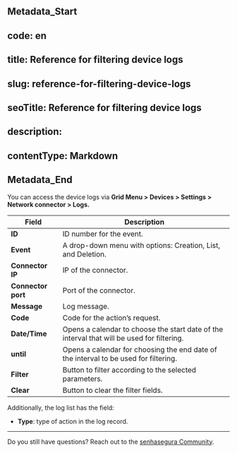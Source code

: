 ## Metadata_Start 
## code: en
## title: Reference for filtering device logs 
## slug: reference-for-filtering-device-logs 
## seoTitle: Reference for filtering device logs 
## description:  
## contentType: Markdown 
## Metadata_End
You can access the device logs via **Grid Menu > Devices > Settings > Network connector > Logs.**

| Field | Description |
| --- | --- |
| **ID** | ID number for the event. |
| **Event** | A drop-down menu with options: Creation, List, and Deletion. |
| **Connector IP** | IP of the connector. |
| **Connector port** | Port of the connector. |
| **Message** | Log message. |
| **Code** | Code for the action’s request. |
| **Date/Time** | Opens a calendar to choose the start date of the interval that will be used for filtering. |
| **until** | Opens a calendar for choosing the end date of the interval to be used for filtering. |
| **Filter** | Button to filter according to the selected parameters. |
| **Clear** | Button to clear the filter fields. |

Additionally, the log list has the field:

- **Type**: type of action in the log record.

---

Do you still have questions? Reach out to the [senhasegura Community](https://community.senhasegura.io/).